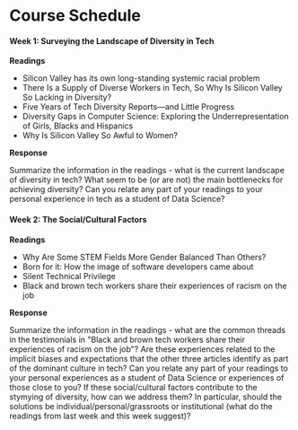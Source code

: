 # Course Schedule

#### Week 1: Surveying the Landscape of Diversity in Tech

**Readings**
- Silicon Valley has its own long-standing systemic racial problem
- There Is a Supply of Diverse Workers in Tech, So Why Is Silicon Valley So Lacking in Diversity?
- Five Years of Tech Diversity Reports—and Little Progress
- Diversity Gaps in Computer Science:
Exploring the Underrepresentation of Girls, Blacks and Hispanics
- Why Is Silicon Valley So Awful to Women?

**Response**

Summarize the information in the readings - what is the current landscape of diversity in tech? What seem to be (or are not) the main bottlenecks for achieving diversity? Can you relate any part of your readings to your personal experience in tech as a student of Data Science? 

#### Week 2: The Social/Cultural Factors

**Readings**
- Why Are Some STEM Fields More Gender Balanced Than Others?
- Born for it: How the image of software developers came about
- Silent Technical Privilege
- Black and brown tech workers share their experiences of racism on the job

**Response**

Summarize the information in the readings - what are the common threads in the testimonials in "Black and brown tech workers share their experiences of racism on the job"? Are these experiences related to the implicit biases and expectations that the other three articles identify as part of the dominant culture in tech? Can you relate any part of your readings to your personal experiences as a student of Data Science or experiences of those close to you? If these social/cultural factors contribute to the stymying of diversity, how can we address them? In particular, should the solutions be individual/personal/grassroots or institutional (what do the readings from last week and this week suggest)?
